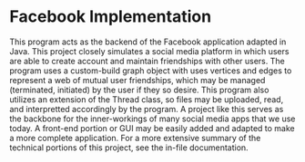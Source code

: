 # Facebook Implementation
This program acts as the backend of the Facebook application adapted in Java. 
This project closely simulates a social media platform in which users are 
able to create account and maintain friendships with other users. The program
uses a custom-build graph object with uses vertices and edges to represent 
a web of mutual user friendships, which may be managed (terminated, initiated)
by the user if they so desire. This program also utilizes an extension of the Thread
class, so files may be uploaded, read, and interpretted accordingly by the program.
A project like this serves as the backbone for the inner-workings of many 
social media apps that we use today. A front-end portion or GUI may be easily
added and adapted to make a more complete application. For a more extensive
summary of the technical portions of this project, see the in-file 
documentation.
